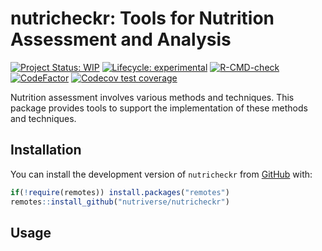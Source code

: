 
<!-- README.md is generated from README.Rmd. Please edit that file -->

# nutricheckr: Tools for Nutrition Assessment and Analysis

<!-- badges: start -->

[![Project Status:
WIP](https://www.repostatus.org/badges/latest/wip.svg)](https://www.repostatus.org/#wip)
[![Lifecycle:
experimental](https://img.shields.io/badge/lifecycle-experimental-orange.svg)](https://www.tidyverse.org/lifecycle/#experimental)
[![R-CMD-check](https://github.com/nutriverse/nutricheckr/workflows/R-CMD-check/badge.svg)](https://github.com/nutriverse/nutricheckr/actions)
[![CodeFactor](https://www.codefactor.io/repository/github/nutriverse/nutricheckr/badge)](https://www.codefactor.io/repository/github/nutriverse/nutricheckr)
[![Codecov test
coverage](https://codecov.io/gh/nutriverse/nutricheckr/branch/master/graph/badge.svg)](https://codecov.io/gh/nutriverse/nutricheckr?branch=master)
<!-- badges: end -->

Nutrition assessment involves various methods and techniques. This
package provides tools to support the implementation of these methods
and techniques.

## Installation

You can install the development version of `nutricheckr` from
[GitHub](https://github.com/nutriverse/nutricheckr) with:

``` r
if(!require(remotes)) install.packages("remotes")
remotes::install_github("nutriverse/nutricheckr")
```

## Usage

